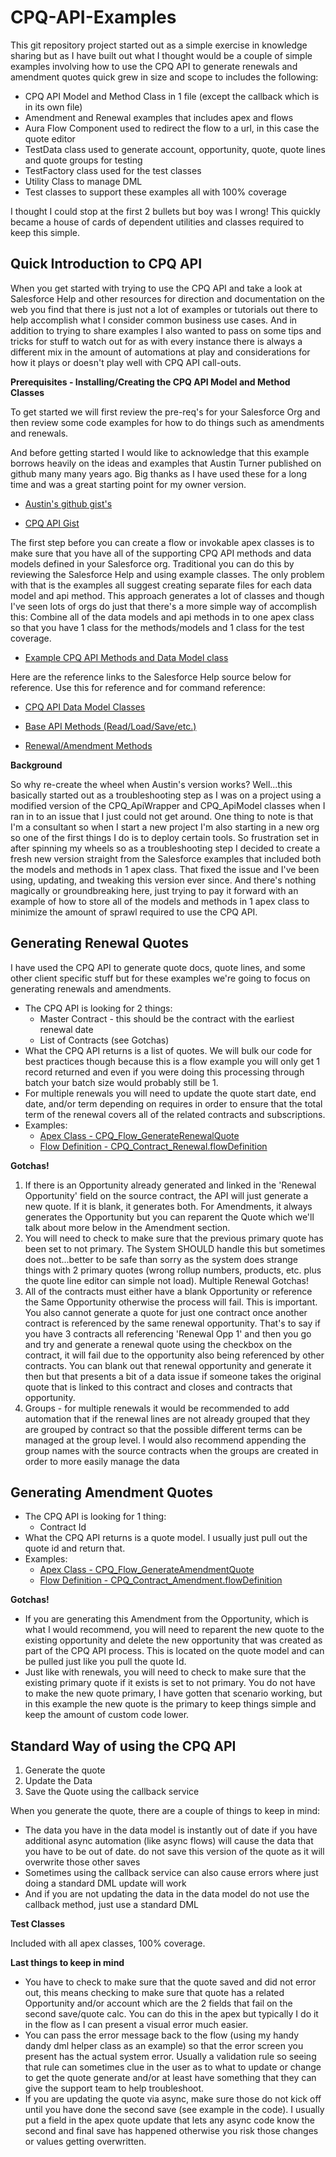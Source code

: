 # CPQ-API-Examples

This git repository project started out as a simple exercise in knowledge sharing but as I have built out what I thought would be a couple of simple examples involving how to use the CPQ API to generate renewals and amendment quotes quick grew in size and scope to includes the following:

- CPQ API Model and Method Class in 1 file (except the callback which is in its own file)
- Amendment and Renewal examples that includes apex and flows
- Aura Flow Component used to redirect the flow to a url, in this case the quote editor
- TestData class used to generate account, opportunity, quote, quote lines and quote groups for testing
- TestFactory class used for the test classes 
- Utility Class to manage DML 
- Test classes to support these examples all with 100% coverage

I thought I could stop at the first 2 bullets but boy was I wrong! This quickly became a house of cards of dependent utilities and classes required to keep this simple.

## **Quick Introduction to CPQ API**

When you get started with trying to use the CPQ API and take a look at Salesforce Help and other resources for direction and documentation on the web you find that there is just not a lot of examples or tutorials out there to help accomplish what I consider common business use cases. And in addition to trying to share examples I also wanted to pass on some tips and tricks for stuff to watch out for as with every instance there is always a different mix in the amount of automations at play and considerations for how it plays or doesn't play well with CPQ API call-outs. 

**Prerequisites - Installing/Creating the CPQ API Model and Method Classes**

To get started we will first review the pre-req's for your Salesforce Org and then review some code examples for how to do things such as amendments and renewals.

And before getting started I would like to acknowledge that this example borrows heavily on the ideas and examples that Austin Turner published on github many many years ago. Big thanks as I have used these for a long time and was a great starting point for my owner version.

- [Austin's github gist's](https://gist.github.com/paustint)

- [CPQ API Gist](https://gist.github.com/paustint/40b602503b6cd6ae879af7b85d910da8)

The first step before you can create a flow or invokable apex classes is to make sure that you have all of the supporting CPQ API methods and data models defined in your Salesforce org. Traditional you can do this by reviewing the Salesforce Help and using example classes. The only problem with that is the examples all suggest creating separate files for each data model and api method. This approach generates a lot of classes and though I've seen lots of orgs do just that there's a more simple way of accomplish this: Combine all of the data models and api methods in to one apex class so that you have 1 class for the methods/models and 1 class for the test coverage. 

- [Example CPQ API Methods and Data Model class](src/classes/CPQ_API_Helper.cls)

Here are the reference links to the Salesforce Help source below for reference. Use this for reference and for command reference:

- [CPQ API Data Model Classes](https://developer.salesforce.com/docs/atlas.en-us.cpq_dev_api.meta/cpq_dev_api/cpq_api_models.htm)

- [Base API Methods (Read/Load/Save/etc.)](https://developer.salesforce.com/docs/atlas.en-us.cpq_dev_api.meta/cpq_dev_api/cpq_api_pricing_parent.htm)

- [Renewal/Amendment Methods](https://developer.salesforce.com/docs/atlas.en-us.cpq_dev_api.meta/cpq_dev_api/cpq_api_contract_parent.htm)

**Background**

So why re-create the wheel when Austin's version works? Well...this basically started out as a troubleshooting step as I was on a project using a modified version of the CPQ_ApiWrapper and CPQ_ApiModel classes when I ran in to an issue that I just could not get around. One thing to note is that I'm a consultant so when I start a new project I'm also starting in a new org so one of the first things I do is to deploy certain tools. So frustration set in after spinning my wheels so as a troubleshooting step I decided to create a fresh new version straight from the Salesforce examples that included both the models and methods in 1 apex class. That fixed the issue and I've been using, updating, and tweaking this version ever since. And there's nothing magically or groundbreaking here,  just trying to pay it forward with an example of how to store all of the models and methods in 1 apex class to minimize the amount of sprawl required to use the CPQ API.

## **Generating Renewal Quotes**

I have used the CPQ API to generate quote docs, quote lines, and some other client specific stuff but for these examples we're going to focus on generating renewals and amendments. 

- The CPQ API is looking for 2 things:
	- Master Contract - this should be the contract with the earliest renewal date
	- List of Contracts (see Gotchas)
- What the CPQ API returns is a list of quotes. We will bulk our code for best practices though because this is a flow example you will only get 1 record returned and even if you were doing this processing through batch your batch size would probably still be 1. 
- For multiple renewals you will need to update the quote start date, end date, and/or term depending on requires in order to ensure that the total term of the renewal covers all of the related contracts and subscriptions.
- Examples: 
    - [Apex Class - CPQ_Flow_GenerateRenewalQuote](src/classes/CPQ_Flow_GenerateRenewalQuote.cls)
    - [Flow Definition - CPQ_Contract_Renewal.flowDefinition](src/classes/CPQ_Contract_Renewal.flowDefinition)

**Gotchas!**
1. If there is an Opportunity already generated and linked in the 'Renewal Opportunity' field on the source contract, the API will just generate a new quote. If it is blank, it generates both. For Amendments, it always generates the Opportunity but you can reparent the Quote which we'll talk about more below in the Amendment section.
2. You will need to check to make sure that the previous primary quote has been set to not primary. The System SHOULD handle this but sometimes does not...better to be safe than sorry as the system does strange things with 2 primary quotes (wrong rollup numbers, products, etc. plus the quote line editor can simple not load).
Multiple Renewal Gotchas!
1. All of the contracts must either have a blank Opportunity or reference the Same Opportunity otherwise the process will fail. This is important. You also cannot generate a quote for just one contract once another contract is referenced by the same renewal opportunity. That's to say if you have 3 contracts all referencing 'Renewal Opp 1' and then you go and try and generate a renewal quote using the checkbox on the contract, it will fail due to the opportunity also being referenced by other contracts. You can blank out that renewal opportunity and generate it then but that presents a bit of a data issue if someone takes the original quote that is linked to this contract and closes and contracts that opportunity.
2. Groups - for multiple renewals it would be recommended to add automation that if the renewal lines are not already grouped that they are grouped by contract so that the possible different terms can be managed at the group level. I would also recommend appending the group names with the source contracts when the groups are created in order to more easily manage the data

## **Generating Amendment Quotes**

- The CPQ API is looking for 1 thing:
	- Contract Id
- What the CPQ API returns is a quote model. I usually just pull out the quote id and return that.
- Examples: 
    - [Apex Class - CPQ_Flow_GenerateAmendmentQuote](src/classes/CPQ_Flow_GenerateAmendmentQuote.cls)
    - [Flow Definition - CPQ_Contract_Amendment.flowDefinition](src/classes/CPQ_Contract_Amendment.flowDefinition)

**Gotchas!**
- If you are generating this Amendment from the Opportunity, which is what I would recommend, you will need to reparent the new quote to the existing opportunity and delete the new opportunity that was created as part of the CPQ API process. This is located on the quote model and can be pulled just like you pull the quote Id.
- Just like with renewals, you will need to check to make sure that the existing primary quote if it exists is set to not primary. You do not have to make the new quote primary, I have gotten that scenario working, but in this example the new quote is the primary to keep things simple and keep the amount of custom code lower.

## **Standard Way of using the CPQ API**
1. Generate the quote
2. Update the Data
3. Save the Quote using the callback service

When you generate the quote, there are a couple of things to keep in mind:

- The data you have in the data model is instantly out of date if you have additional async automation (like async flows) will cause the data that you have to be out of date. do not save this version of the quote as it will overwrite those other saves
- Sometimes using the callback service can also cause errors where just doing a standard DML update will work
- And if you are not updating the data in the data model do not use the callback method, just use a standard DML

**Test Classes**

Included with all apex classes, 100% coverage.

**Last things to keep in mind**
- You have to check to make sure that the quote saved and did not error out, this means checking to make sure that quote has a related Opportunity and/or account which are the 2 fields that fail on the second save/quote calc. You can do this in the apex but typically I do it in the flow as I can present a visual error much easier.
- You can pass the error message back to the flow (using my handy dandy dml helper class as an example) so that the error screen you present has the actual system error. Usually a validation rule so seeing that rule can sometimes clue in the user as to what to update or change to get the quote generate and/or at least have something that they can give the support team to help troubleshoot.
- If you are updating the quote via async, make sure those do not kick off until you have done the second save (see example in the code). I usually put a field in the apex quote update that lets any async code know the second and final save has happened otherwise you risk those changes or values getting overwritten. 


